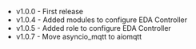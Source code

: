 - v1.0.0 - First release
- v1.0.4 - Added modules to configure EDA Controller
- v1.0.5 - Added role to configure EDA Controller
- v1.0.7 - Move asyncio_mqtt to aiomqtt